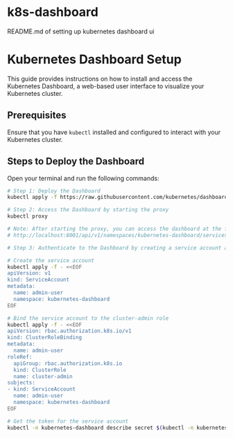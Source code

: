 # k8s-dashboard
README.md of setting up kubernetes dashboard ui

# Kubernetes Dashboard Setup

This guide provides instructions on how to install and access the Kubernetes Dashboard, a web-based user interface to visualize your Kubernetes cluster.

## Prerequisites

Ensure that you have `kubectl` installed and configured to interact with your Kubernetes cluster.

## Steps to Deploy the Dashboard

Open your terminal and run the following commands:

```bash
# Step 1: Deploy the Dashboard
kubectl apply -f https://raw.githubusercontent.com/kubernetes/dashboard/v2.3.1/aio/deploy/recommended.yaml

# Step 2: Access the Dashboard by starting the proxy
kubectl proxy

# Note: After starting the proxy, you can access the dashboard at the following URL:
# http://localhost:8001/api/v1/namespaces/kubernetes-dashboard/services/https:kubernetes-dashboard:/proxy/

# Step 3: Authenticate to the Dashboard by creating a service account and getting the token

# Create the service account
kubectl apply -f - <<EOF
apiVersion: v1
kind: ServiceAccount
metadata:
  name: admin-user
  namespace: kubernetes-dashboard
EOF

# Bind the service account to the cluster-admin role
kubectl apply -f - <<EOF
apiVersion: rbac.authorization.k8s.io/v1
kind: ClusterRoleBinding
metadata:
  name: admin-user
roleRef:
  apiGroup: rbac.authorization.k8s.io
  kind: ClusterRole
  name: cluster-admin
subjects:
- kind: ServiceAccount
  name: admin-user
  namespace: kubernetes-dashboard
EOF

# Get the token for the service account
kubectl -n kubernetes-dashboard describe secret $(kubectl -n kubernetes-dashboard get secret | grep admin-user | awk '{print $1}')

